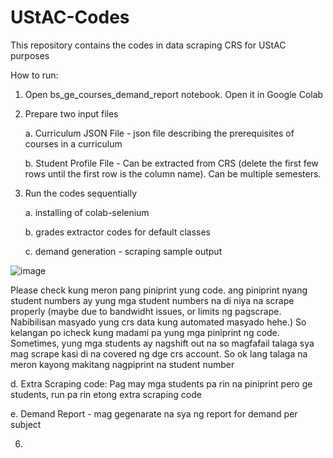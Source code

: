 # UStAC-Codes
This repository contains the codes in data scraping CRS for UStAC purposes


How to run:
1. Open bs_ge_courses_demand_report notebook. Open it in Google Colab
2. Prepare two input files
   
   a. Curriculum JSON File - json file describing the prerequisites of courses in a curriculum
   
   b. Student Profile File - Can be extracted from CRS (delete the first few rows until the first row is the column name). Can be multiple semesters.
   
4. Run the codes sequentially
   
   a. installing of colab-selenium
   
   b. grades extractor codes for default classes
   
   c. demand generation - scraping sample output
   
![image](https://github.com/user-attachments/assets/92d2b3ca-051a-422b-a290-98cc6ff14ba4)

   Please check kung meron pang piniprint yung code. ang piniprint nyang student numbers ay yung mga student numbers na di niya na scrape properly (maybe due to bandwidht issues,
   or limits ng pagscrape. Nabibilisan masyado yung crs data kung automated masyado hehe.) So kelangan po icheck kung madami pa yung mga piniprint ng code. Sometimes, yung mga students
   ay nagshift out na so magfafail talaga sya mag scrape kasi di na covered ng dge crs account. So ok lang talaga na meron kayong makitang nagpiprint na student number
   
   d. Extra Scraping code: Pag may mga students pa rin na piniprint pero ge students, run pa rin etong extra scraping code

   e. Demand Report - mag gegenarate na sya ng report for demand per subject
   
6.  
